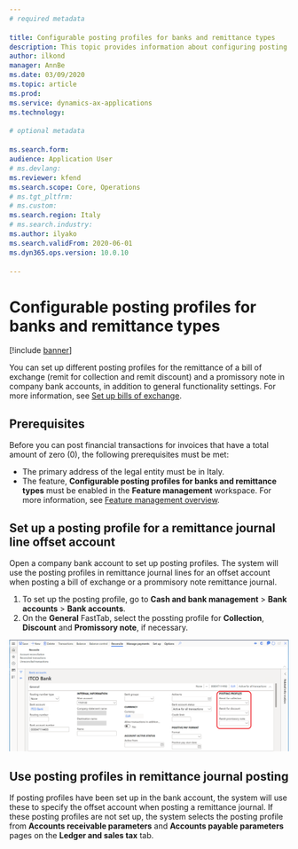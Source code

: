 ```yaml
---
# required metadata

title: Configurable posting profiles for banks and remittance types
description: This topic provides information about configuring posting profiles for banks and remittance types.
author: ilkond
manager: AnnBe
ms.date: 03/09/2020
ms.topic: article
ms.prod: 
ms.service: dynamics-ax-applications
ms.technology: 

# optional metadata

ms.search.form: 
audience: Application User
# ms.devlang: 
ms.reviewer: kfend
ms.search.scope: Core, Operations
# ms.tgt_pltfrm: 
# ms.custom: 
ms.search.region: Italy
# ms.search.industry: 
ms.author: ilyako
ms.search.validFrom: 2020-06-01
ms.dyn365.ops.version: 10.0.10

---
```


# Configurable posting profiles for banks and remittance types

[!include [banner](../includes/banner.md)]

You can set up different posting profiles for the remittance of a bill of exchange (remit for collection and remit discount) and a promissory note in company bank accounts, in addition to general functionality settings. For more information, see [Set up bills of exchange](../accounts-receivable/set-up-bills-exchange.md). 

## Prerequisites

Before you can post financial transactions for invoices that have a total amount of zero (0), the following prerequisites must be met:

- The primary address of the legal entity must be in Italy.
- The feature, **Configurable posting profiles for banks and remittance types** must be enabled in the **Feature management** workspace. For more information, see [Feature management overview](../../fin-and-ops/get-started/feature-management/feature-management-overview.md).


## Set up a posting profile for a remittance journal line offset account
Open a company bank account to set up posting profiles. The system will use the posting profiles in remittance journal lines for an offset account when posting a bill of exchange or a prommisory note remittance journal.

1. To set up the posting profile, go to **Cash and bank management** \> **Bank accounts** \> **Bank accounts**. 
2. On the **General** FastTab, select the possting profile for **Collection**, **Discount** and **Promissory note**, if necessary.

![Bank account setup](media/emea-ita-exil-different%20accounts%20per%20company%20bank%26remittance%20type.PNG)

## Use posting profiles in remittance journal posting
If posting profiles have been set up in the bank account, the system will use these to specify the offset account when posting a remittance journal. If these posting profiles are not set up, the system selects the posting profile from **Accounts receivable parameters** and **Accounts payable parameters** pages on the **Ledger and sales tax** tab.


